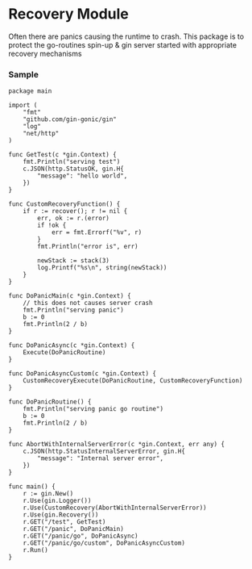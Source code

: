 # Recovery Module

Often there are panics causing the runtime to crash. This package is to protect the go-routines spin-up & gin server started with appropriate recovery mechanisms

### Sample 

    package main
    
    import (
	    "fmt"
	    "github.com/gin-gonic/gin"
	    "log"
	    "net/http"
    )
    
    func GetTest(c *gin.Context) {
	    fmt.Println("serving test")
	    c.JSON(http.StatusOK, gin.H{
		    "message": "hello world",
	    })
    }
    
    func CustomRecoveryFunction() {
	    if r := recover(); r != nil {
		    err, ok := r.(error)
		    if !ok {
			    err = fmt.Errorf("%v", r)
		    }
		    fmt.Println("error is", err)
    
		    newStack := stack(3)
		    log.Printf("%s\n", string(newStack))
	    }
    }
    
    func DoPanicMain(c *gin.Context) {
	    // this does not causes server crash
	    fmt.Println("serving panic")
	    b := 0
	    fmt.Println(2 / b)
    }
    
    func DoPanicAsync(c *gin.Context) {
	    Execute(DoPanicRoutine)
    }
    
    func DoPanicAsyncCustom(c *gin.Context) {
	    CustomRecoveryExecute(DoPanicRoutine, CustomRecoveryFunction)
    }
    
    func DoPanicRoutine() {
	    fmt.Println("serving panic go routine")
	    b := 0
	    fmt.Println(2 / b)
    }
    
    func AbortWithInternalServerError(c *gin.Context, err any) {
	    c.JSON(http.StatusInternalServerError, gin.H{
		    "message": "Internal server error",
	    })
    }
    
    func main() {
	    r := gin.New()
	    r.Use(gin.Logger())
	    r.Use(CustomRecovery(AbortWithInternalServerError))
	    r.Use(gin.Recovery())
	    r.GET("/test", GetTest)
	    r.GET("/panic", DoPanicMain)
	    r.GET("/panic/go", DoPanicAsync)
	    r.GET("/panic/go/custom", DoPanicAsyncCustom)
	    r.Run()
    }
